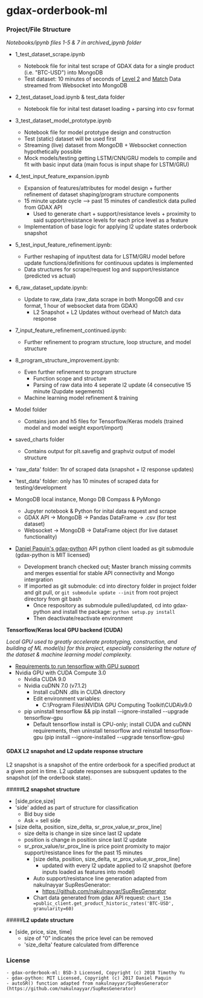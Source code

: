 # gdax-orderbook-ml

### Project/File Structure

*Notebooks/ipynb files 1-5 & 7 in archived_ipynb folder*

- 1_test_dataset_scrape.ipynb
    - Notebook file for inital test scrape of GDAX data for a single product (i.e. "BTC-USD") into MongoDB
    - Test dataset: 10 minutes of seconds of [Level 2](https://docs.gdax.com/#the-code-classprettyprintlevel2code-channel) and [Match](https://docs.gdax.com/#the-code-classprettyprintmatchescode-channel) Data streamed from Websocket into MongoDB
- 2_test_dataset_load.ipynb &  test_data folder
    - Notebook file for inital test dataset loading + parsing into csv format
- 3_test_dataset_model_prototype.ipynb
    - Notebook file for model prototype design and construction
    - Test (static) dataset will be used first 
    - Streaming (live) dataset from MongoDB + Websocket connection hypothetically possible
    - Mock models/testing getting LSTM/CNN/GRU models to compile and fit with basic input data (main focus is input shape for LSTM/GRU)
- 4_test_input_feature_expansion.ipynb
    - Expansion of features/attributes for model design + further refinement of dataset shaping/program structure components
    - 15 minute update cycle --> past 15 minutes of candlestick data pulled from GDAX API
        - Used to generate chart + support/resistance levels + proximity to said support/resistance levels for each price level as a feature
    - Implementation of base logic for applying l2 update states orderbook snapshot
- 5_test_input_feature_refinement.ipynb:
    - Further reshaping of input/test data for LSTM/GRU model before update functions/definitions for continuous updates is implemented
    - Data structures for scrape/request log and support/resistance (predicted vs actual)
- 6_raw_dataset_update.ipynb:
    - Update to raw_data (raw_data scrape in both MongoDB and csv format, 1 hour of websocket data from GDAX)
        - L2 Snapshot + L2 Updates without overhead of Match data response
- 7_input_feature_refinement_continued.ipynb:
    - Further refinement to program structure, loop structure, and model structure
- 8_program_structure_improvement.ipynb:
    - Even further refinement to program structure
        + Function scope and structure
        + Parsing of raw data into 4 seperate l2 update (4 consecutive 15 minute l2update segements)
    - Machine learning model refinement & training
- Model folder
    - Contains json and h5 files for Tensorflow/Keras models (trained model and model weight export/import)
- saved_charts folder
    - Contains output for plt.savefig and graphviz output of model structure
- 'raw_data' folder: 1hr of scraped data (snapshot + l2 response updates)
- 'test_data' folder: only has 10 minutes of scraped data for testing/development


- MongoDB local instance, Mongo DB Compass & PyMongo
    - Jupyter notebook & Python for inital data request and scrape 
    - GDAX API -> MongoDB -> Pandas DataFrame -> .csv (for test dataset)
    - Websocket -> MongoDB -> DataFrame object (for live dataset functionality)

- [Daniel Paquin's gdax-python](https://github.com/danpaquin/gdax-python) API python client loaded as git submodule (gdax-python is MIT licensed)
    - Development branch checked out; Master branch missing commits and merges essential for stable API connectivity and Mongo intergration
    - If imported as git submodule: cd into directory folder in project folder and git pull, or `git submodule update --init`  from root project directory from git bash 
        - Once respository as submodule pulled/updated, cd into gdax-python and install the package: `python setup.py install`
        - Then deactivate/reactivate environment

**Tensorflow/Keras local GPU backend (CUDA)**

*Local GPU used to greatly accelerate prototyping, construction, and building of ML model(s) for this project, especially considering the nature of the dataset & machine learning model complexity.*
- [Requirements to run tensorflow with GPU support](https://www.tensorflow.org/install/install_windows#requirements_to_run_tensorflow_with_gpu_support)
- Nvidia GPU with CUDA Compute 3.0
    - Nvidia CUDA 9.0
    - Nvidia cuDNN 7.0 (v7.1.2)
        - Install  cuDNN .dlls in CUDA directory
        - Edit environment variables:
            - C:\Program Files\NVIDIA GPU Computing Toolkit\CUDA\v9.0
    - pip uninstall tensorflow && pip install --ignore-installed --upgrade tensorflow-gpu 
        - Default tensorflow install is CPU-only; install CUDA and cuDNN requirements, then uninstall tensorflow and reinstall tensorflow-gpu (pip install --ignore-installed --upgrade tensorflow-gpu)

#### GDAX L2 snapshot and L2 update response structure
L2 snapshot is a snapshot of the entire orderbook for a specified product at a given point in time. L2 update responses are subsquent updates to the snapshot (of the orderbook state).

#####**L2 snapshot structure**

- [side,price,size]
- 'side' added as part of structure for classification
    - Bid buy side
    - Ask = sell side
- [size delta, position, size_delta, sr_prox_value,sr_prox_line]
    - size delta is change in size since last l2 update
    - position is change in position since last l2 update
    - sr_prox_value/sr_prox_line is price point promixity to major support/resistance lines for the past 15 minutes
        - [size delta, position, size_delta, sr_prox_value,sr_prox_line]
            - updated with every l2 update applied to l2 snapshot (before inputs loaded as features into model)
        - Auto support/resistance line generation adapted from nakulnayyar SupResGenerator:
            - https://github.com/nakulnayyar/SupResGenerator
        - Chart data generated from gdax API request:
        `chart_15m =public_client.get_product_historic_rates('BTC-USD', granularity=60)`

#####**L2 update structure**

- [side, price, size, time]
    - size of "0" indicates the price level can be removed
    - 'size_delta' feature calculated from difference

### License 
    - gdax-orderbook-ml: BSD-3 Licensed, Copyright (c) 2018 Timothy Yu
    - gdax-python: MIT Licensed, Copyright (c) 2017 Daniel Paquin 
    - autoSR() function adapted from nakulnayyar/SupResGenerator (https://github.com/nakulnayyar/SupResGenerator)
